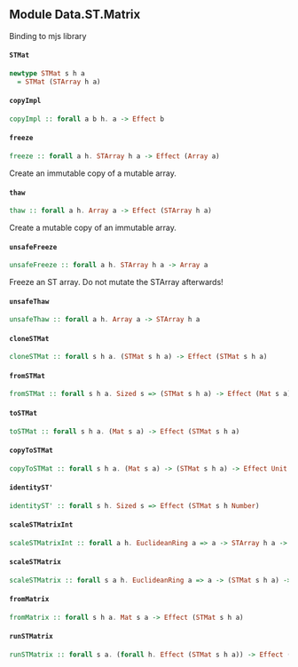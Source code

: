 ## Module Data.ST.Matrix

Binding to mjs library

#### `STMat`

``` purescript
newtype STMat s h a
  = STMat (STArray h a)
```

#### `copyImpl`

``` purescript
copyImpl :: forall a b h. a -> Effect b
```

#### `freeze`

``` purescript
freeze :: forall a h. STArray h a -> Effect (Array a)
```

Create an immutable copy of a mutable array.

#### `thaw`

``` purescript
thaw :: forall a h. Array a -> Effect (STArray h a)
```

Create a mutable copy of an immutable array.

#### `unsafeFreeze`

``` purescript
unsafeFreeze :: forall a h. STArray h a -> Array a
```

Freeze an ST array. Do not mutate the STArray afterwards!

#### `unsafeThaw`

``` purescript
unsafeThaw :: forall a h. Array a -> STArray h a
```

#### `cloneSTMat`

``` purescript
cloneSTMat :: forall s h a. (STMat s h a) -> Effect (STMat s h a)
```

#### `fromSTMat`

``` purescript
fromSTMat :: forall s h a. Sized s => (STMat s h a) -> Effect (Mat s a)
```

#### `toSTMat`

``` purescript
toSTMat :: forall s h a. (Mat s a) -> Effect (STMat s h a)
```

#### `copyToSTMat`

``` purescript
copyToSTMat :: forall s h a. (Mat s a) -> (STMat s h a) -> Effect Unit
```

#### `identityST'`

``` purescript
identityST' :: forall s h. Sized s => Effect (STMat s h Number)
```

#### `scaleSTMatrixInt`

``` purescript
scaleSTMatrixInt :: forall a h. EuclideanRing a => a -> STArray h a -> Effect Unit
```

#### `scaleSTMatrix`

``` purescript
scaleSTMatrix :: forall s a h. EuclideanRing a => a -> (STMat s h a) -> Effect (STMat s h a)
```

#### `fromMatrix`

``` purescript
fromMatrix :: forall s h a. Mat s a -> Effect (STMat s h a)
```

#### `runSTMatrix`

``` purescript
runSTMatrix :: forall s a. (forall h. Effect (STMat s h a)) -> Effect (Mat s a)
```


